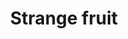 ---
layout: item
title: Strange fruit
item-id: 464
datatable: true
id: 464
name: "Strange fruit"
members: true
lowalch: 0
highalch: 0
examine: "I wonder what this tastes like?"
monsters:
  - id: 2054
    name: "Chaos Elemental"
    members: true
    combat_level: 305
    wiki_url: "https://oldschool.runescape.wiki/w/Chaos_Elemental"
    drops:
      - quantity: "10"
        rarity: 0.1015625
        drop_requirements: null
---